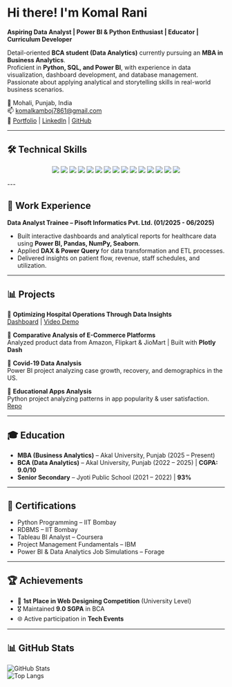 # Hi there! I'm Komal Rani  

**Aspiring Data Analyst | Power BI & Python Enthusiast | Educator | Curriculum Developer**  

Detail-oriented **BCA student (Data Analytics)** currently pursuing an **MBA in Business Analytics**.  
Proficient in **Python, SQL, and Power BI**, with experience in data visualization, dashboard development, and database management.  
Passionate about applying analytical and storytelling skills in real-world business scenarios.  

📍 Mohali, Punjab, India  
📫 [komalkamboj7861@gmail.com](mailto:komalkamboj7861@gmail.com)  
🔗 [Portfolio](https://sites.google.com/view/komalrani-) | [LinkedIn](https://www.linkedin.com/in/komal-rani-452b4224b) | [GitHub](https://github.com/komalvinayak)  

---
## 🛠️ Technical Skills  

<p align="center">
  
<!-- Row 1 -->
<img src="https://img.shields.io/badge/Python-3776AB?style=for-the-badge&logo=python&logoColor=white"/> 
<img src="https://img.shields.io/badge/Pandas-150458?style=for-the-badge&logo=pandas&logoColor=white"/> 
<img src="https://img.shields.io/badge/NumPy-013243?style=for-the-badge&logo=numpy&logoColor=white"/> 

<!-- Row 2 -->
<img src="https://img.shields.io/badge/Matplotlib-11557C?style=for-the-badge&logo=matplotlib&logoColor=white"/> 
<img src="https://img.shields.io/badge/Seaborn-4B8BBE?style=for-the-badge"/> 
<img src="https://img.shields.io/badge/Power_BI-F2C811?style=for-the-badge&logo=powerbi&logoColor=black"/>  

<!-- Row 3 -->
<img src="https://img.shields.io/badge/SQL-336791?style=for-the-badge&logo=postgresql&logoColor=white"/> 
<img src="https://img.shields.io/badge/MySQL-4479A1?style=for-the-badge&logo=mysql&logoColor=white"/> 
<img src="https://img.shields.io/badge/SQL_Server-CC2927?style=for-the-badge&logo=microsoftsqlserver&logoColor=white"/>  

<!-- Row 4 -->
<img src="https://img.shields.io/badge/PostgreSQL-4169E1?style=for-the-badge&logo=postgresql&logoColor=white"/> 
<img src="https://img.shields.io/badge/Excel-217346?style=for-the-badge&logo=microsoftexcel&logoColor=white"/> 
<img src="https://img.shields.io/badge/Tableau-E97627?style=for-the-badge&logo=tableau&logoColor=white"/>  

<!-- Row 5 -->
<img src="https://img.shields.io/badge/HTML-E34F26?style=for-the-badge&logo=html5&logoColor=white"/> 
<img src="https://img.shields.io/badge/CSS-1572B6?style=for-the-badge&logo=css3&logoColor=white"/> 
<img src="https://img.shields.io/badge/Bootstrap-7952B3?style=for-the-badge&logo=bootstrap&logoColor=white"/>  

</p>
---

## 💼 Work Experience  

**Data Analyst Trainee – Pisoft Informatics Pvt. Ltd. (01/2025 - 06/2025)**  
- Built interactive dashboards and analytical reports for healthcare data using **Power BI, Pandas, NumPy, Seaborn**.  
- Applied **DAX & Power Query** for data transformation and ETL processes.  
- Delivered insights on patient flow, revenue, staff schedules, and utilization.  

---

## 📊 Projects  

🔹 **Optimizing Hospital Operations Through Data Insights**  
[Dashboard](https://app.powerbi.com/reportEmbed?reportId=b4bd40b7-1a70-4350-9612-0c524557f65d&autoAuth=true&ctid=54c121f0-32f6-40bf-ad36-a976120fbdc3) | [Video Demo](https://youtu.be/BN9CgqXw_AE)  

🔹 **Comparative Analysis of E-Commerce Platforms**  
Analyzed product data from Amazon, Flipkart & JioMart | Built with **Plotly Dash**  

🔹 **Covid-19 Data Analysis**  
Power BI project analyzing case growth, recovery, and demographics in the US.  

🔹 **Educational Apps Analysis**  
Python project analyzing patterns in app popularity & user satisfaction. [Repo](https://github.com/komalvinayak/Educational_Analysis)  

---

## 🎓 Education  

- **MBA (Business Analytics)** – Akal University, Punjab (2025 – Present)  
- **BCA (Data Analytics)** – Akal University, Punjab (2022 – 2025) | **CGPA: 9.0/10**  
- **Senior Secondary** – Jyoti Public School (2021 – 2022) | **93%**  

---

## 📜 Certifications  

- Python Programming – IIT Bombay  
- RDBMS – IIT Bombay  
- Tableau BI Analyst – Coursera  
- Project Management Fundamentals – IBM  
- Power BI & Data Analytics Job Simulations – Forage  

---

## 🏆 Achievements  

- 🥇 **1st Place in Web Designing Competition** (University Level)  
- 🎖️ Maintained **9.0 SGPA** in BCA  
- 🌐 Active participation in **Tech Events**  

---

## 📊 GitHub Stats  

![GitHub Stats](https://github-readme-stats.vercel.app/api?username=komalvinayak&show_icons=true&theme=tokyonight)  
![Top Langs](https://github-readme-stats.vercel.app/api/top-langs/?username=komalvinayak&layout=compact&theme=tokyonight)
